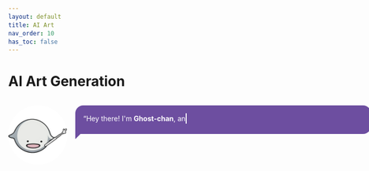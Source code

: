 ```yaml
---
layout: default
title: AI Art
nav_order: 10
has_toc: false
---
```


<style>
  .tutor-bubble {
    display: flex;
    align-items: flex-start;
    gap: 1rem;
    margin: 2rem 0;
    opacity: 0;
    transform: translateX(-30px);
    animation: slideFadeIn 0.6s ease-out forwards;
  }

  .tutor-bubble:nth-of-type(2) { animation-delay: 0.2s; }

  .tutor-bubble img {
    width: 120px;
    border-radius: 50%;
    flex-shrink: 0;
  }

  .assistant-bubble {
    background-color: #6d4ea0;
    color: #ffffff;
    border-radius: 1rem;
    border-bottom-left-radius: 0;
    position: relative;
    padding: 1rem;
    max-width: 700px; /* Max width to avoid it becoming too wide */
    width: auto; /* Allow it to expand with the content */
    line-height: 1.5;
    font-style: normal;
    opacity: 0;
    transform: translateX(-30px);
    animation: slideFadeInText 0.6s ease-out forwards;
    animation-delay: 0.6s;
    word-wrap: break-word; /* Ensure long words wrap */
    overflow-wrap: break-word; /* Additional wrapping for long words */
    white-space: normal; /* Allow text to wrap normally */
  }

  .assistant-bubble::after {
    content: '';
    position: absolute;
    left: 0;
    bottom: -10px;
    width: 20px;
    height: 20px;
    background-color: #6d4ea0;
    clip-path: polygon(0 0, 100% 0, 0 100%);
  }

  /* Slide in animation for tutor-bubble */
  @keyframes slideFadeIn {
    to {
      opacity: 1;
      transform: translateX(0);
    }
  }

  /* Slide in animation for assistant-bubble */
  @keyframes slideFadeInText {
    to {
      opacity: 1;
      transform: translateX(0);
    }
  }

  /* Typewriter animation */
  .typewriter {
    display: inline-block;
    white-space: nowrap;
    overflow: hidden;
    border-right: 2px solid white;
    animation:
      typing 2.5s steps(60, end) 0.6s forwards,
      blink 0.8s step-end infinite;
  }

  @keyframes typing {
    from { width: 0 }
    to { width: 100% }
  }

  @keyframes blink {
    from, to { border-color: transparent }
    50% { border-color: white }
  }
</style>

# AI Art Generation

<div class="tutor-bubble">
  <img src="/assets/ghostchan.png" alt="Ghost-chan">
  <div class="assistant-bubble">
    <span class="typewriter">
      “Hey there! I'm <strong>Ghost-chan</strong>, and I'm here to help you master AI art. Let's get started!”
    </span>
  </div>
</div>
